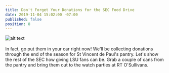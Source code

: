 ```yaml
---
title: Don't Forget Your Donations for the SEC Food Drive
date: 2019-11-04 15:02:00 -07:00
published: false
position: 8
---
```


![alt text](https://lsu-phoenix-alumni.github.io/assets/img/FoodDrive.jpg)  
<br>
In fact, go put them in your car right now! We'll be collecting donations through the end of the season for St Vincent de Paul's pantry. Let's show the rest of the SEC how giving LSU fans can be. Grab a couple of cans from the pantry and bring them out to the watch parties at RT O'Sullivans.